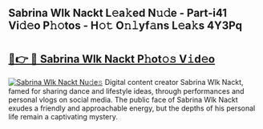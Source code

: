 ## Sabrina Wlk Nackt L𝚎a𝚔ed N𝚞𝚍e - Part-i41 Vi𝚍𝚎o P𝚑𝚘tos - H𝚘𝚝 O𝚗𝚕yf𝚊ns L𝚎a𝚔s 4Y3Pq

# <h2><a href="http://kf54d0.oniu.top/?m=Sabrina+Wlk+Nackt">🔗👉 🔴 Sabrina Wlk Nackt P𝚑ot𝚘𝚜 V𝚒d𝚎o</a></h2>

[![Sabrina Wlk Nackt Nu𝚍e𝚜](https://i.imgur.com/0qMVB7G.gif)](http://kf54d0.oniu.top/?m=Sabrina+Wlk+Nackt)
Digital content creator Sabrina Wlk Nackt, famed for sharing dance and lifestyle ideas, through performances and personal vlogs on social media. The public face of Sabrina Wlk Nackt exudes a friendly and approachable energy, but the depths of his personal life remain a captivating mystery.  
